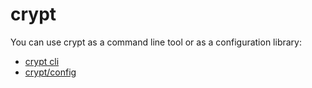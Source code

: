 # crypt

You can use crypt as a command line tool or as a configuration library:

* [crypt cli](bin)
* [crypt/config](config)
